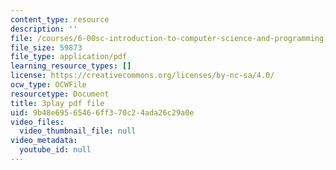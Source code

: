 ```yaml
---
content_type: resource
description: ''
file: /courses/6-00sc-introduction-to-computer-science-and-programming-spring-2011/9b48e69565466ff370c24ada26c29a0e_Fixc8hVo_cY.pdf
file_size: 59873
file_type: application/pdf
learning_resource_types: []
license: https://creativecommons.org/licenses/by-nc-sa/4.0/
ocw_type: OCWFile
resourcetype: Document
title: 3play pdf file
uid: 9b48e695-6546-6ff3-70c2-4ada26c29a0e
video_files:
  video_thumbnail_file: null
video_metadata:
  youtube_id: null
---
```

